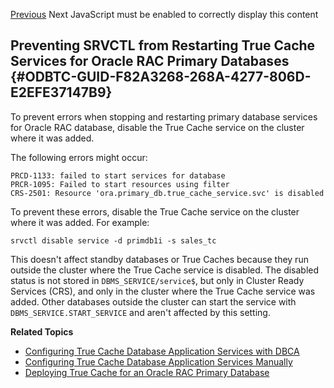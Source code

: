 [Previous](rerunning-oracle-dbca.html) Next JavaScript must be enabled to correctly display this content 

## Preventing SRVCTL from Restarting True Cache Services for Oracle RAC Primary Databases {#ODBTC-GUID-F82A3268-268A-4277-806D-E2EFE37147B9}

To prevent errors when stopping and restarting primary database services for Oracle RAC database, disable the True Cache service on the cluster where it was added.

The following errors might occur:
    
    
    PRCD-1133: failed to start services for database
    PRCR-1095: Failed to start resources using filter
    CRS-2501: Resource 'ora.primary_db.true_cache_service.svc' is disabled

To prevent these errors, disable the True Cache service on the cluster where it was added. For example:

`srvctl disable service -d primdb1i -s sales_tc`

This doesn't affect standby databases or True Caches because they run outside the cluster where the True Cache service is disabled. The disabled status is not stored in `DBMS_SERVICE/service$`, but only in Cluster Ready Services (CRS), and only in the cluster where the True Cache service was added. Other databases outside the cluster can start the service with `DBMS_SERVICE.START_SERVICE` and aren't affected by this setting. 

**Related Topics**

  * [Configuring True Cache Database Application Services with DBCA](configuring-true-cache-oracle-dbca.html#GUID-79518DDB-56AA-4D2B-9831-6F737424DEC3 "To use True Cache with the JDBC Thin driver, for each primary database application service that you want to cache, create a corresponding True Cache database application service.")
  * [Configuring True Cache Database Application Services Manually](configuring-true-cache-database-application-services-manually.html#GUID-AA56E2C9-CE4B-403C-99B9-9ADC44305E4B "To use True Cache with the JDBC Thin driver, for each primary database application service that you want to cache, create a corresponding True Cache database application service.")
  * [Deploying True Cache for an Oracle RAC Primary Database](deploying-true-cache-oracle-rac-primary-database.html#GUID-642FD30C-36A8-43DD-A118-985788F3577C "This section summarizes the configuration requirements for deploying True Cache for a primary database in an Oracle Real Application Clusters \(Oracle RAC\) environment. These requirements are also included in context within the detailed configuration steps.")


